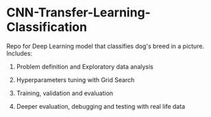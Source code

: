 # CNN-Transfer-Learning-Classification

Repo for Deep Learning model that classifies dog's breed in a picture. Includes:

1) Problem definition and Exploratory data analysis

2) Hyperparameters tuning with Grid Search

3) Training, validation and evaluation

4) Deeper evaluation, debugging and testing with real life data
